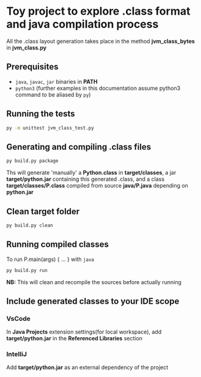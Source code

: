 # Toy project to explore .class format and java compilation process

All the .class layout generation takes place in the method **jvm_class_bytes** in **jvm_class.py**

## Prerequisites
+ `java`, `javac`, `jar` binaries in **PATH**
+ `python3` (further examples in this documentation assume python3 command to be aliased by `py`)

## Running the tests

```bash
py -m unittest jvm_class_test.py
```

## Generating and compiling .class files

```bash
py build.py package
```

Ths will generate 'manually' a **Python.class** in **target/classes**, a jar **target/python.jar** containing this generated .class, and a class **target/classes/P.class** compiled from source **java/P.java** depending on **python.jar**

## Clean target folder

```bash
py build.py clean
```

## Running compiled classes

To run P.main(args) { ... } with `java`

```bash
py build.py run
```

**NB:** This will clean and recompile the sources before actually running
## Include generated classes to your IDE scope

### VsCode

In **Java Projects** extension settings(for local workspace), add **target/python.jar** in the **Referenced Libraries** section

### IntelliJ

Add **target/python.jar** as an external dependency of the project